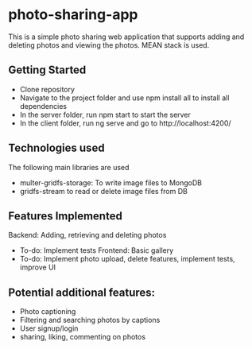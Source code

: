 # photo-sharing-app

This is a simple photo sharing web application that supports adding and deleting photos and viewing the photos. MEAN stack is used.

## Getting Started
* Clone repository
* Navigate to the project folder and use npm install all to install all dependencies
* In the server folder, run npm start to start the server
* In the client folder, run ng serve and go to http://localhost:4200/

## Technologies used
 The following main libraries are used
* multer-gridfs-storage: To write image files to MongoDB
* gridfs-stream to read or delete image files from DB

## Features Implemented
Backend: Adding, retrieving and deleting photos 
* To-do: Implement tests
Frontend: Basic gallery
* To-do: Implement photo upload, delete features, implement tests, improve UI

## Potential additional features:
* Photo captioning
* Filtering and searching photos by captions
* User signup/login
* sharing, liking, commenting on photos 

